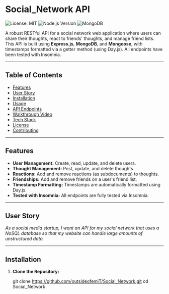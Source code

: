 # Social_Network API

![License: MIT](https://img.shields.io/badge/License-MIT-yellow.svg)
![Node.js Version](https://img.shields.io/badge/Node-%3E%3D14-blue.svg)
![MongoDB](https://img.shields.io/badge/MongoDB-v4%2B-green.svg)

A robust RESTful API for a social network web application where users can share their thoughts, react to friends' thoughts, and manage friend lists. This API is built using **Express.js**, **MongoDB**, and **Mongoose**, with timestamps formatted via a getter method (using Day.js). All endpoints have been tested with Insomnia.

---

## Table of Contents

- [Features](#features)
- [User Story](#user-story)
- [Installation](#installation)
- [Usage](#usage)
- [API Endpoints](#api-endpoints)
- [Walkthrough Video](#walkthrough-video)
- [Tech Stack](#tech-stack)
- [License](#license)
- [Contributing](#contributing)

---

## Features

- **User Management:** Create, read, update, and delete users.
- **Thought Management:** Post, update, and delete thoughts.
- **Reactions:** Add and remove reactions (as subdocuments) to thoughts.
- **Friendships:** Add and remove friends on a user's friend list.
- **Timestamp Formatting:** Timestamps are automatically formatted using Day.js.
- **Tested with Insomnia:** All endpoints are fully tested via Insomnia.

---

## User Story

_As a social media startup, I want an API for my social network that uses a NoSQL database so that my website can handle large amounts of unstructured data._

---

## Installation

1. **Clone the Repository:**


   git clone https://github.com/outsideofemiT/Social_Network.git
   cd Social_Network
